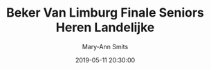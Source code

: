 ---
layout: album
title: Beker Van Limburg Finale Seniors Heren Landelijke
description: Beker Van Limburg Finale Seniors Heren Landelijke tussen Hubo Limburg United en BBC Croonen Lommel.
date: 2019-05-11 20:30:00
cover: /albums/2019-05-11-Beker-Van-Limburg-Finale-HSE-Land/thumbnails/DSC_0332_bis.jpg
author: Mary-Ann Smits
pagination: 
  enabled: true
  images: true
  imageLayout: image
  itemsPerPage: 256
---